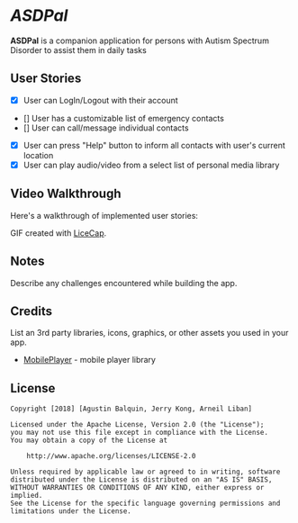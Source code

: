 # *ASDPal*

**ASDPal** is a companion application for persons with Autism Spectrum Disorder to assist them in daily tasks

## User Stories

- [x] User can LogIn/Logout with their account
- [] User has a customizable list of emergency contacts
- [] User can call/message individual contacts
- [x] User can press "Help" button to inform all contacts with user's current location
- [x] User can play audio/video from a select list of personal media library

## Video Walkthrough

Here's a walkthrough of implemented user stories:

GIF created with [LiceCap](http://www.cockos.com/licecap/).

## Notes

Describe any challenges encountered while building the app.

## Credits

List an 3rd party libraries, icons, graphics, or other assets you used in your app.

- [MobilePlayer](https://github.com/mobileplayer/mobileplayer-ios) - mobile player library

## License

    Copyright [2018] [Agustin Balquin, Jerry Kong, Arneil Liban]

    Licensed under the Apache License, Version 2.0 (the "License");
    you may not use this file except in compliance with the License.
    You may obtain a copy of the License at

        http://www.apache.org/licenses/LICENSE-2.0

    Unless required by applicable law or agreed to in writing, software
    distributed under the License is distributed on an "AS IS" BASIS,
    WITHOUT WARRANTIES OR CONDITIONS OF ANY KIND, either express or implied.
    See the License for the specific language governing permissions and
    limitations under the License.
